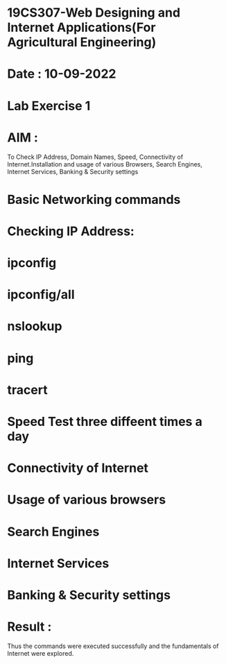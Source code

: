 # 19CS307-Web Designing and Internet Applications(For Agricultural Engineering)
# Date : 10-09-2022
# Lab Exercise 1
# AIM :
To Check IP Address, Domain Names, Speed, Connectivity of Internet.Installation and usage of various Browsers, Search Engines, Internet Services, Banking & Security settings
# Basic Networking commands
# Checking IP Address:
# ipconfig


# ipconfig/all


# nslookup


# ping


# tracert


# Speed Test three diffeent times a day


# Connectivity of Internet


# Usage of various browsers


# Search Engines


# Internet Services


# Banking & Security settings


# Result :
Thus the commands were executed successfully and the fundamentals of Internet were explored.
